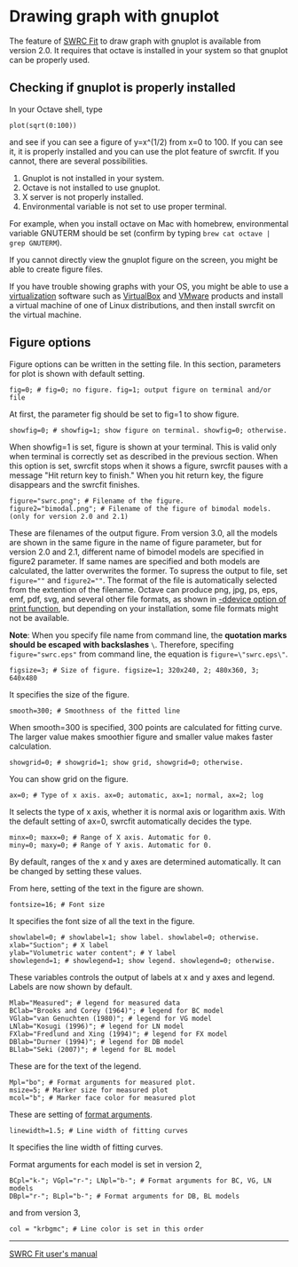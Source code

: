 # Drawing graph with gnuplot

The feature of [SWRC Fit](https://github.com/sekika/swrcfit/) to draw graph with gnuplot is available from version 2.0. It requires that octave is installed in your system so that gnuplot can be properly used.

## Checking if gnuplot is properly installed
In your Octave shell, type
```
plot(sqrt(0:100))
```
and see if you can see a figure of y=x^(1/2) from x=0 to 100. If you can see it, it is properly installed and you can use the plot feature of swrcfit. If you cannot, there are several possibilities.

1. Gnuplot is not installed in your system.
2. Octave is not installed to use gnuplot.
3. X server is not properly installed.
4. Environmental variable is not set to use proper terminal.

For example, when you install octave on Mac with homebrew, environmental variable GNUTERM should be set (confirm by typing `brew cat octave | grep GNUTERM`).

If you cannot directly view the gnuplot figure on the screen, you might be able to create figure files.

If you have trouble showing graphs with your OS, you might be able to use a [virtualization](https://en.wikipedia.org/wiki/Hardware_virtualization) software such as [VirtualBox](https://www.virtualbox.org/) and [VMware](http://www.vmware.com/) products and install a virtual machine of one of Linux distributions, and then install swrcfit on the virtual machine.

## Figure options
Figure options can be written in the setting file. In this section, parameters for plot is shown with default setting.

```
fig=0; # fig=0; no figure. fig=1; output figure on terminal and/or file
```
At first, the parameter fig should be set to fig=1 to show figure.

```
showfig=0; # showfig=1; show figure on terminal. showfig=0; otherwise.
```
When showfig=1 is set, figure is shown at your terminal. This is valid only when terminal is correctly set as described in the previous section. When this option is set, swrcfit stops when it shows a figure, swrcfit pauses with a message "Hit return key to finish." When you hit return key, the figure disappears and the swrcfit finishes.

```
figure="swrc.png"; # Filename of the figure.
figure2="bimodal.png"; # Filename of the figure of bimodal models. (only for version 2.0 and 2.1)
```
These are filenames of the output figure. From version 3.0, all the models are shown in the same figure in the name of figure parameter, but for version 2.0 and 2.1, different name of bimodel models are specified in figure2 parameter. If same names are specified and both models are calculated, the latter overwrites the former. To supress the output to file, set `figure=""` and `figure2=""`. The format of the file is automatically selected from the extention of the filename. Octave can produce png, jpg, ps, eps, emf, pdf, svg, and several other file formats, as shown in [-ddevice option of print function](http://www.gnu.org/software/octave/doc/interpreter/Printing-and-Saving-Plots.html), but depending on your installation, some file formats might not be available.

**Note**: When you specify file name from command line, the **quotation marks should be escaped**
**with backslashes** `\`. Therefore, specifing `figure="swrc.eps"` from command line, the equation
is `figure=\"swrc.eps\"`.

```
figsize=3; # Size of figure. figsize=1; 320x240, 2; 480x360, 3; 640x480
```
It specifies the size of the figure.
```
smooth=300; # Smoothness of the fitted line
```
When smooth=300 is specified, 300 points are calculated for fitting curve. The larger value makes smoothier figure and smaller value makes faster calculation.
```
showgrid=0; # showgrid=1; show grid, showgrid=0; otherwise.
```
You can show grid on the figure.
```
ax=0; # Type of x axis. ax=0; automatic, ax=1; normal, ax=2; log
```
It selects the type of x axis, whether it is normal axis or logarithm axis. With the default setting of ax=0, swrcfit automatically decides the type.
```
minx=0; maxx=0; # Range of X axis. Automatic for 0.
miny=0; maxy=0; # Range of Y axis. Automatic for 0.
```
By default, ranges of the x and y axes are determined automatically. It can be changed by setting these values.

From here, setting of the text in the figure are shown.
```
fontsize=16; # Font size
```
It specifies the font size of all the text in the figure.
```
showlabel=0; # showlabel=1; show label. showlabel=0; otherwise.
xlab="Suction"; # X label
ylab="Volumetric water content"; # Y label
showlegend=1; # showlegend=1; show legend. showlegend=0; otherwise.
```
These variables controls the output of labels at x and y axes and legend. Labels are now shown by default.
```
Mlab="Measured"; # legend for measured data
BClab="Brooks and Corey (1964)"; # legend for BC model
VGlab="van Genuchten (1980)"; # legend for VG model
LNlab="Kosugi (1996)"; # legend for LN model
FXlab="Fredlund and Xing (1994)"; # legend for FX model
DBlab="Durner (1994)"; # legend for DB model
BLlab="Seki (2007)"; # legend for BL model
```
These are for the text of the legend.
```
Mpl="bo"; # Format arguments for measured plot.
msize=5; # Marker size for measured plot
mcol="b"; # Marker face color for measured plot
```
These are setting of [format arguments](https://www.gnu.org/software/octave/doc/interpreter/Two_002dDimensional-Plots.html).

```
linewidth=1.5; # Line width of fitting curves
```
It specifies the line width of fitting curves.

Format arguments for each model is set in version 2,

```
BCpl="k-"; VGpl="r-"; LNpl="b-"; # Format arguments for BC, VG, LN models
DBpl="r-"; BLpl="b-"; # Format arguments for DB, BL models
```

and from version 3,

```
col = "krbgmc"; # Line color is set in this order
```

----
[SWRC Fit user's manual](README.md)
